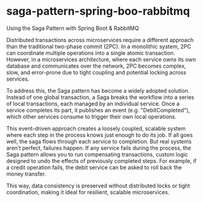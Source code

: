 # saga-pattern-spring-boo-rabbitmq
Using the Saga Pattern with Spring Boot &amp; RabbitMQ

Distributed transactions across microservices require a different approach than the traditional two-phase commit (2PC). In a monolithic system, 2PC can coordinate multiple operations into a single atomic transaction. However, in a microservices architecture, where each service owns its own database and communicates over the network, 2PC becomes complex, slow, and error-prone due to tight coupling and potential locking across services.

To address this, the Saga pattern has become a widely adopted solution. Instead of one global transaction, a Saga breaks the workflow into a series of local transactions, each managed by an individual service. Once a service completes its part, it publishes an event (e.g. "DebitCompleted"), which other services consume to trigger their own local operations.

This event-driven approach creates a loosely coupled, scalable system where each step in the process knows just enough to do its job. If all goes well, the saga flows through each service to completion.
But real systems aren’t perfect, failures happen. If any service fails during the process, the Saga pattern allows you to run compensating transactions, custom logic designed to undo the effects of previously completed steps. For example, if a credit operation fails, the debit service can be asked to roll back the money transfer.

This way, data consistency is preserved without distributed locks or tight coordination, making it ideal for resilient, scalable microservices.
